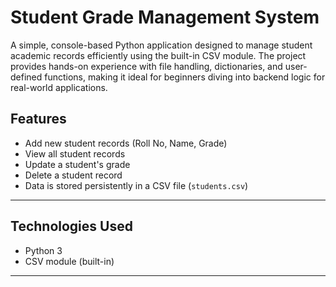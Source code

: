 # Student Grade Management System

A simple, console-based Python application designed to manage student academic records efficiently using the built-in CSV module. The project provides hands-on experience with file handling, dictionaries, and user-defined functions, making it ideal for beginners diving into backend logic for real-world applications.

## Features

- Add new student records (Roll No, Name, Grade)
- View all student records
- Update a student's grade
- Delete a student record
- Data is stored persistently in a CSV file (`students.csv`)

---

##  Technologies Used

- Python 3
- CSV module (built-in)

---
